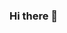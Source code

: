 ### Hi there 👋

<!--- 
- 👋 I’m Wisdom Kordah 
- 👀 I’m interested in Cloud Computing and Mobile Technologies
- 🌱 I’m currently learning DSA, Cloud Computing and NodeJS/ExpressJS
- 💞️ I’m looking to collaborate on Mobile App Projects
- 📫 How to reach me Twitter - @Wisdomkordah
- 😄 Pronouns: Him/Her
- ⚡ Fun fact: I love Sci-Fi Movies

<!---
Wkordah/Wkordah is a ✨ special ✨ repository because its `README.md` (this file) appears on your GitHub profile.
You can click the Preview link to take a look at your changes.
--->

